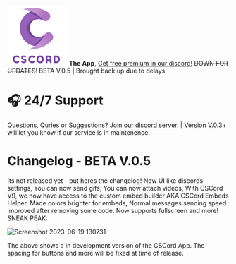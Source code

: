 [![CSCord](https://github.com/AyanTheDeveloper/CSCord/blob/master/cscordico.png?raw=true)](https://github.com/AyanTheDeveloper/CSCord-App) **The App**, [Get free premium in our discord!](https://discord.gg/m86NNb2Rhy)
~~DOWN FOR UPDATES!~~ BETA V.0.5 | Brought back up due to delays
# 🎧 24/7 Support
Questions, Quries or Suggestions? Join [our discord server](https://discord.gg/m86NNb2Rhy). | Version V.0.3+ will let you know if our service is in maintenence.
# Changelog - BETA V.0.5
Its not released yet - but heres the changelog!
New UI like discords settings,
You can now send gifs,
You can now attach videos,
With CSCord V9, we now have access to the custom embed builder AKA CSCord Embeds Helper,
Made colors brighter for embeds,
Normal messages sending speed improved after removing some code.
Now supports fullscreen and more!
SNEAK PEAK:

![Screenshot 2023-06-19 130731](https://github.com/AyanTheDeveloper/CSCord-App/assets/110039634/1b43ca7c-a151-40a9-9ffe-1a13b37c95c6)

The above shows a in development version of the CSCord App. The spacing for buttons and more will be fixed at time of release.
